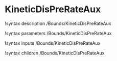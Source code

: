 <!-- MOOSE Documentation Stub: Remove this when content is added. -->

# KineticDisPreRateAux
!syntax description /Bounds/KineticDisPreRateAux

!syntax parameters /Bounds/KineticDisPreRateAux

!syntax inputs /Bounds/KineticDisPreRateAux

!syntax children /Bounds/KineticDisPreRateAux
